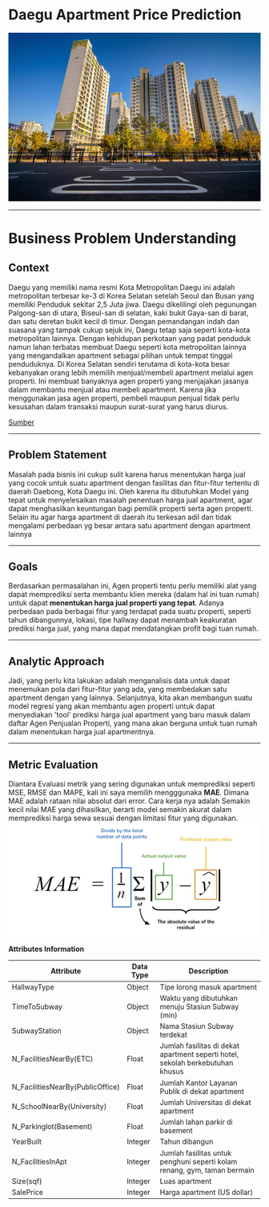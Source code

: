 # Daegu Apartment Price Prediction
![daegu](aptdaegu.jpg)
****

# **Business Problem Understanding**
## **Context**
Daegu yang memiliki nama resmi Kota Metropolitan Daegu ini adalah metropolitan terbesar ke-3 di Korea Selatan setelah Seoul dan Busan yang memiliki Penduduk sekitar 2,5 Juta jiwa. Daegu dikelilingi oleh pegunungan Palgong-san di utara, Biseul-san di selatan, kaki bukit Gaya-san di barat, dan satu deretan bukit kecil di timur. Dengan pemandangan indah dan suasana yang tampak cukup sejuk ini, Daegu tetap saja seperti kota-kota metropolitan lainnya. Dengan kehidupan perkotaan yang padat penduduk namun lahan terbatas membuat Daegu seperti kota metropolitan lainnya yang mengandalkan apartment sebagai pilihan untuk tempat tinggal penduduknya. Di Korea Selatan sendiri terutama di kota-kota besar kebanyakan orang lebih memilih menjual/membeli apartment melalui agen properti. Ini membuat banyaknya agen properti yang menjajakan jasanya dalam membantu menjual atau membeli apartment. Karena jika menggunakan jasa agen properti, pembeli maupun penjual tidak perlu kesusahan dalam transaksi maupun surat-surat yang harus diurus.

[Sumber](https://en.wikipedia.org/wiki/Daegu) 
***
## **Problem Statement**
Masalah pada bisnis ini cukup sulit karena harus menentukan harga jual yang cocok untuk suatu apartment dengan fasilitas dan fitur-fitur tertentu di daerah Daebong, Kota Daegu ini. Oleh karena itu dibutuhkan Model yang tepat untuk menyelesaikan masalah penentuan harga jual apartment, agar dapat menghasilkan keuntungan bagi pemilik properti serta agen properti. Selain itu agar harga apartment di daerah itu terkesan adil dan tidak mengalami perbedaan yg besar antara satu apartment dengan apartment lainnya
***
## **Goals**
Berdasarkan permasalahan ini, Agen properti tentu perlu memiliki alat yang dapat memprediksi serta membantu klien mereka (dalam hal ini tuan rumah) untuk dapat **menentukan harga jual properti yang tepat**. Adanya perbedaan pada berbagai fitur yang terdapat pada suatu properti, seperti tahun dibangunnya, lokasi, tipe hallway dapat menambah keakuratan prediksi harga jual, yang mana dapat mendatangkan profit bagi tuan rumah.
***
## **Analytic Approach**
Jadi, yang perlu kita lakukan adalah menganalisis data untuk dapat menemukan pola dari fitur-fitur yang ada, yang membedakan satu apartment dengan yang lainnya.
Selanjutnya, kita akan membangun suatu model regresi yang akan membantu agen properti untuk dapat menyediakan 'tool' prediksi harga jual apartment yang baru masuk dalam daftar Agen Penjualan Properti, yang mana akan berguna untuk tuan rumah dalam menentukan harga jual apartmentnya.
***
## **Metric Evaluation**
Diantara Evaluasi metrik yang sering digunakan untuk memprediksi seperti MSE, RMSE dan MAPE, kali ini saya memilih mengggunaka **MAE**. Dimana MAE adalah rataan nilai absolut dari error. Cara kerja nya adalah Semakin kecil nilai MAE yang dihasilkan, berarti model semakin akurat dalam memprediksi harga sewa sesuai dengan limitasi fitur yang digunakan. 
![mae](MAE.jpg)


**Attributes Information**


| **Attribute** | **Data Type** | **Description** |
| --- | --- | --- |
| HallwayType | Object | Tipe lorong masuk apartment  |
| TimeToSubway | Object | Waktu yang dibutuhkan menuju Stasiun Subway (min) |
| SubwayStation | Object | Nama Stasiun Subway terdekat |
| N_FacilitiesNearBy(ETC) | Float | Jumlah fasilitas di dekat apartment seperti hotel, sekolah berkebutuhan khusus |
| N_FacilitiesNearBy(PublicOffice) | Float | Jumlah Kantor Layanan Publik di dekat apartment |
| N_SchoolNearBy(University) | Float | Jumlah Universitas di dekat apartment |
| N_Parkinglot(Basement) | Float | Jumlah lahan parkir di basement |
| YearBuilt | Integer | Tahun dibangun |
| N_FacilitiesInApt | Integer | Jumlah fasilitas untuk penghuni seperti kolam renang, gym, taman bermain |
| Size(sqf) | Integer | Luas apartment |
| SalePrice | Integer | Harga apartment (US dollar) |
